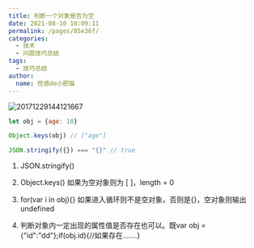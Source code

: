 ```yaml
---
title: 判断一个对象是否为空
date: 2021-08-10 10:09:11
permalink: /pages/05e36f/
categories:
  - 技术
  - 问题技巧总结
tags:
  - 技巧总结
author:
  name: 性感de小肥猫
---
```

![20171229144121667](https://cdn.jsdelivr.net/gh/zchaoGe/image-hosting@master/问题技巧总结/20171229144121667.png)

```js
let obj = {age: 18}

Object.keys(obj) // ["age"]

JSON.stringify({}) === "{}" // true
```
1. JSON.stringify()

2. Object.keys()  如果为空对象则为 [ ]，length = 0

3. for(var i in obj){} 如果进入循环则不是空对象，否则是{}，空对象则输出undefined

4. 判断对象内一定出现的属性值是否存在也可以。既var obj = {"id":"dd"};if(obj.id){//如果存在.......}